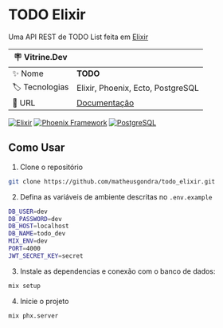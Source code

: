 # TODO Elixir

Uma API REST de TODO List feita em [Elixir](https://elixir-lang.org/)

| :placard: Vitrine.Dev |                                                           |
| --------------------- | --------------------------------------------------------- |
| :sparkles: Nome       | **TODO**                                                  |
| :label: Tecnologias   | Elixir, Phoenix, Ecto, PostgreSQL                         |
| :rocket: URL          | [Documentação](https://todo-api-elixir.onrender.com/docs) |

[![Elixir](https://img.shields.io/badge/Elixir-4B275F?logo=elixir&logoColor=fff&style=for-the-badge)](https://elixir-lang.org/)
[![Phoenix Framework](https://img.shields.io/badge/Phoenix%20Framework-FD4F00?logo=phoenixframework&logoColor=fff&style=for-the-badge)](https://www.phoenixframework.org/)
[![PostgreSQL](https://img.shields.io/badge/PostgreSQL-4169E1?logo=postgresql&logoColor=fff&style=for-the-badge)](https://www.postgresql.org/)

## Como Usar

1. Clone o repositório

```bash
git clone https://github.com/matheusgondra/todo_elixir.git
```

2. Defina as variáveis de ambiente descritas no `.env.example`

```bash
DB_USER=dev
DB_PASSWORD=dev
DB_HOST=localhost
DB_NAME=todo_dev
MIX_ENV=dev
PORT=4000
JWT_SECRET_KEY=secret
```

3. Instale as dependencias e conexão com o banco de dados:

```bash
mix setup
```

4. Inicie o projeto

```bash
mix phx.server
```
